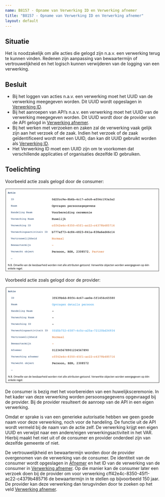 ```yaml
---
name: B8157 - Opname van Verwerking ID en Verwerking afnemer
title: "B8157 - Opname van Verwerking ID en Verwerking afnemer"
layout: default
---
```


## Situatie
Het is noodzakelijk om alle acties die gelogd zijn n.a.v. een verwerking terug te kunnen vinden. Redenen zijn aanpassing van bewaartermijn of vertrouwelijkheid en het logisch kunnen verwijderen van de logging van een verwerking.

## Besluit
-	Bij het loggen van acties n.a.v. een verwerking moet het UUID van de verwerking meegegeven  worden. Dit UUID wordt opgeslagen in [Verwerking ID](../../../gegevenswoordenboek/attributen/Verwerking.ID.md).
-	Bij het aanroepen van API’s n.a.v. een verwerking moet het UUID van de verwerking meegegeven  worden. Dit UUID wordt door de provider van de API gelogd in [Verwerking afnemer](../../../gegevenswoordenboek/attributen/Verwerking_afnemer.md).
-	Bij het werken met verzoeken en zaken zal de verwerking vaak gelijk zijn aan het verzoek of de zaak. Indien het verzoek of de zaak geïdentificeerd wordt met een UUID, dan kan dit UUID gebruikt worden als [Verwerking ID](../../../gegevenswoordenboek/attributen/Verwerking.ID.md).
-	Het Verwerking ID moet een UUID zijn om te voorkomen dat verschillende applicaties of organisaties dezelfde ID gebruiken.

## Toelichting
Voorbeeld actie zoals gelogd door de consumer:

<img src="./_assets/8157_1.png" alt="" width="700"/>

Voorbeeld actie zoals gelogd door de provider:

<img src="./_assets/8157_2.png" alt="" width="700"/>

De consumer is bezig met het voorbereiden van een huwelijksceremonie. In het kader van deze verwerking worden persoonsgegevens opgevraagd bij de provider. Bij de provider resulteert de aanroep van de API in een eigen verwerking.

Omdat er sprake is van een generieke autorisatie hebben we geen goede naam voor deze verwerking, noch voor de handeling. De functie uit de API wordt vermeld bij de naam van de actie zelf. De verwerking krijgt een eigen UUID en verwijst naar een andere/eigen verwerkingsactiviteit in het VAR. Hierbij maakt het niet uit of de consumer en provider onderdeel zijn van dezelfde gemeente of niet.

De vertrouwelijkheid en bewaartermijn worden door de provider overgenomen van de verwerking van de consumer. De identiteit van de consumer wordt opgeslagen in [Afnemer](../../../gegevenswoordenboek/attributen/Afnemer.md) en het ID van de verwerking van de consumer in [Verwerking afnemer](../../../gegevenswoordenboek/attributen/Verwerking_afnemer.md). Op die manier kan de consumer later een verzoek doen bij de provider om voor verwerking cff42e4c-8350-45f1-ac22-c4379b485716 de bewaartermijn in te stellen op bijvoorbeeld 150 jaar. De provider kan deze verwerking dan terugvinden door te zoeken op het veld [Verwerking afnemer](../../../gegevenswoordenboek/attributen/Verwerking_afnemer.md).
